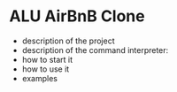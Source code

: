 # ALU AirBnB Clone

- description of the project
- description of the command interpreter:
- how to start it
- how to use it
- examples
